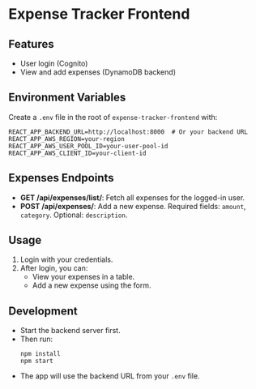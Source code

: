 # Expense Tracker Frontend

## Features

- User login (Cognito)
- View and add expenses (DynamoDB backend)

## Environment Variables

Create a `.env` file in the root of `expense-tracker-frontend` with:

```
REACT_APP_BACKEND_URL=http://localhost:8000  # Or your backend URL
REACT_APP_AWS_REGION=your-region
REACT_APP_AWS_USER_POOL_ID=your-user-pool-id
REACT_APP_AWS_CLIENT_ID=your-client-id
```

## Expenses Endpoints

- **GET /api/expenses/list/**: Fetch all expenses for the logged-in user.
- **POST /api/expenses/**: Add a new expense. Required fields: `amount`, `category`. Optional: `description`.

## Usage

1. Login with your credentials.
2. After login, you can:
   - View your expenses in a table.
   - Add a new expense using the form.

## Development

- Start the backend server first.
- Then run:
  ```
  npm install
  npm start
  ```
- The app will use the backend URL from your `.env` file.
